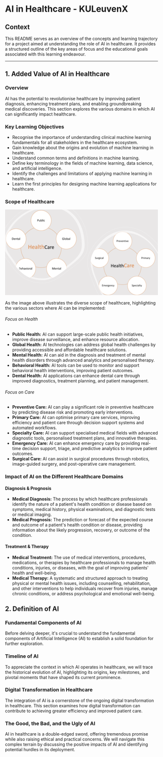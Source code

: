 # AI in Healthcare - KULeuvenX

## Context
This README serves as an overview of the concepts and learning trajectory for a project aimed at understanding the role of AI in healthcare. It provides a structured outline of the key areas of focus and the educational goals associated with this learning endeavour.

---


## 1. Added Value of AI in Healthcare

### Overview
AI has the potential to revolutionise healthcare by improving patient diagnosis, enhancing treatment plans, and enabling groundbreaking medical discoveries. This section explores the various domains in which AI can significantly impact healthcare.

### Key Learning Objectives
- Recognise the importance of understanding clinical machine learning fundamentals for all stakeholders in the healthcare ecosystem.
- Gain knowledge about the origins and evolution of machine learning in healthcare.
- Understand common terms and definitions in machine learning.
- Define key terminology in the fields of machine learning, data science, and artificial intelligence.
- Identify the challenges and limitations of applying machine learning in healthcare.
- Learn the first principles for designing machine learning applications for healthcare.

### Scope of Healthcare
![Scope of Healthcare](/01_added-value-AI-in-healthcare/01_scope-of-healthcare/slide_scope-of-healthcare.png)


As the image above illustrates the diverse scope of healthcare, highlighting the various sectors where AI can be implemented:

###### Focus on Health
- **Public Health:** AI can support large-scale public health initiatives, improve disease surveillance, and enhance resource allocation.
- **Global Health:** AI technologies can address global health challenges by providing accessible and affordable healthcare solutions.
- **Mental Health:** AI can aid in the diagnosis and treatment of mental health disorders through advanced analytics and personalised therapy.
- **Behavioral Health:** AI tools can be used to monitor and support behavioral health interventions, improving patient outcomes.
- **Dental Health:** AI applications can enhance dental care through improved diagnostics, treatment planning, and patient management.

###### Focus on Care
- **Preventive Care:** AI can play a significant role in preventive healthcare by predicting disease risk and promoting early interventions.
- **Primary Care:** AI can optimise primary care services, improving efficiency and patient care through decision support systems and automated workflows.
- **Specialty Care:** AI can support specialised medical fields with advanced diagnostic tools, personalised treatment plans, and innovative therapies.
- **Emergency Care:** AI can enhance emergency care by providing real-time decision support, triage, and predictive analytics to improve patient outcomes.
- **Surgical Care:** AI can assist in surgical procedures through robotics, image-guided surgery, and post-operative care management.



### Impact of AI on the Different Healthcare Domains

#### Diagnosis & Prognosis
- **Medical Diagnosis:** The process by which healthcare professionals identify the nature of a patient's health condition or disease based on symptoms, medical history, physical examinations, and diagnostic tests or medical imaging.
- **Medical Prognosis:** The prediction or forecast of the expected course and outcome of a patient's health condition or disease, providing information about the likely progression, recovery, or outcome of the condition.

#### Treatment & Therapy
- **Medical Treatment:** The use of medical interventions, procedures, medications, or therapies by healthcare professionals to manage health conditions, injuries, or diseases, with the goal of improving patients' health and well-being.
- **Medical Therapy:** A systematic and structured approach to treating physical or mental health issues, including counselling, rehabilitation, and other interventions to help individuals recover from injuries, manage chronic conditions, or address psychological and emotional well-being.



## 2. Definition of AI

### Fundamental Components of AI
Before delving deeper, it's crucial to understand the fundamental components of Artificial Intelligence (AI) to establish a solid foundation for further exploration.

### Timeline of AI
To appreciate the context in which AI operates in healthcare, we will trace the historical evolution of AI, highlighting its origins, key milestones, and pivotal moments that have shaped its current prominence.

### Digital Transformation in Healthcare
The integration of AI is a cornerstone of the ongoing digital transformation in healthcare. This section examines how digital transformation can contribute to achieving greater efficiency and improved patient care.

### The Good, the Bad, and the Ugly of AI
AI in healthcare is a double-edged sword, offering tremendous promise while also raising ethical and practical concerns. We will navigate this complex terrain by discussing the positive impacts of AI and identifying potential hurdles in its deployment.
